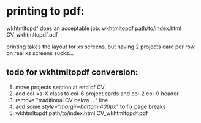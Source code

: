 

# printing to pdf:

wkhtmltopdf does an acceptable job:
wkhtmltopdf path/to/index.html CV_wkhtmltopdf.pdf

printing takes the layout for xs screens, but having 2 projects card per row on real xs screens sucks...

## todo for wkhtmltopdf conversion:

1) move projects section at end of CV
2) add col-xs-X class to col-6 project cards and col-2 col-9 header
3) remove "traditional CV below ..." line
4) add some _style="margin-bottom:400px"_ to fix page breaks
5) wkhtmltopdf path/to/index.html CV_wkhtmltopdf.pdf